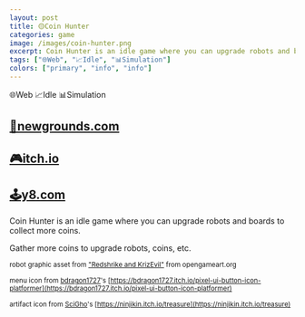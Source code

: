 ```yaml
---
layout: post
title: 🟡Coin Hunter
categories: game
image: /images/coin-hunter.png
excerpt: Coin Hunter is an idle game where you can upgrade robots and boards to collect more coins.
tags: ["🌐Web", "📈Idle", "📊Simulation"]
colors: ["primary", "info", "info"]
---
```


<span class="badge badge-primary">🌐Web</span>
<span class="badge badge-info">📈Idle</span>
<span class="badge badge-info">📊Simulation</span>

## [🎨newgrounds.com](https://www.newgrounds.com/portal/view/880263)

## [🎮itch.io](https://sublevelgames.itch.io/coin-hunter)

## [🕹️y8.com](https://y8.com/games/coin_hunter)

Coin Hunter is an idle game where you can upgrade robots and boards to collect more coins.

Gather more coins to upgrade robots, coins, etc.

<small>robot graphic asset from ["Redshrike and KrizEvil"](https://opengameart.org/content/mech-48x48) from opengameart.org</small>

<small>menu icon from [bdragon1727](https://itch.io/profile/bdragon1727)'s [https://bdragon1727.itch.io/pixel-ui-button-icon-platformer](https://bdragon1727.itch.io/pixel-ui-button-icon-platformer)</small>

<small>artifact icon from [SciGho](https://ninjikin.itch.io/)'s [https://ninjikin.itch.io/treasure](https://ninjikin.itch.io/treasure)</small>